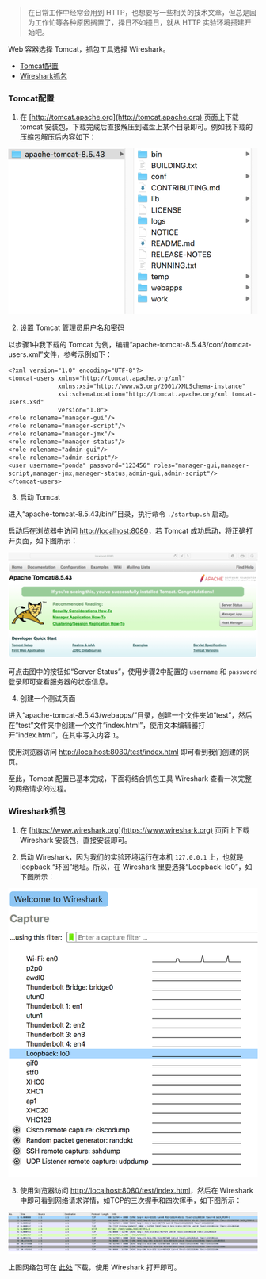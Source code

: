 > 在日常工作中经常会用到 HTTP，也想要写一些相关的技术文章，但总是因为工作忙等各种原因搁置了，择日不如撞日，就从 HTTP 实验环境搭建开始吧。

Web 容器选择 Tomcat，抓包工具选择 Wireshark。

* [Tomcat配置](#Tomcat配置)
* [Wireshark抓包](#Wireshark抓包)

### Tomcat配置

1. 在 [http://tomcat.apache.org](http://tomcat.apache.org) 页面上下载 tomcat 安装包，下载完成后直接解压到磁盘上某个目录即可。例如我下载的压缩包解压后内容如下：

![](./file/http_test_env_set/tomcat_files.png)

2. 设置 Tomcat 管理员用户名和密码

以步骤1中我下载的 Tomcat 为例，编辑“apache-tomcat-8.5.43/conf/tomcat-users.xml”文件，参考示例如下：

```
<?xml version="1.0" encoding="UTF-8"?>
<tomcat-users xmlns="http://tomcat.apache.org/xml"
              xmlns:xsi="http://www.w3.org/2001/XMLSchema-instance"
              xsi:schemaLocation="http://tomcat.apache.org/xml tomcat-users.xsd"
              version="1.0">
<role rolename="manager-gui"/>
<role rolename="manager-script"/>
<role rolename="manager-jmx"/>
<role rolename="manager-status"/>
<role rolename="admin-gui"/>
<role rolename="admin-script"/>
<user username="ponda" password="123456" roles="manager-gui,manager-script,manager-jmx,manager-status,admin-gui,admin-script"/>
</tomcat-users>
```

3. 启动 Tomcat

进入“apache-tomcat-8.5.43/bin/”目录，执行命令 `./startup.sh` 启动。

启动后在浏览器中访问 [http://localhost:8080](http://localhost:8080)，若 Tomcat 成功启动，将正确打开页面，如下图所示：

![](./file/http_test_env_set/tomcat_home_page.png)

可点击图中的按钮如“Server Status”，使用步骤2中配置的 `username` 和 `password`登录即可查看服务器的状态信息。

4. 创建一个测试页面

进入“apache-tomcat-8.5.43/webapps/”目录，创建一个文件夹如“test”，然后在“test”文件夹中创建一个文件“index.html”，使用文本编辑器打开“index.html”，在其中写入内容 `1`。

使用浏览器访问 [http://localhost:8080/test/index.html](http://localhost:8080/test/index.html) 即可看到我们创建的网页。

至此，Tomcat 配置已基本完成，下面将结合抓包工具 Wireshark 查看一次完整的网络请求的过程。

### Wireshark抓包

1. 在 [https://www.wireshark.org](https://www.wireshark.org) 页面上下载 Wireshark 安装包，直接安装即可。

2. 启动 Wireshark，因为我们的实验环境运行在本机 `127.0.0.1` 上，也就是 loopback “环回”地址。所以，在 Wireshark 里要选择“Loopback: lo0”，如下图所示：

![](./file/http_test_env_set/wireshark_loopbacklo0.png)

3. 使用浏览器访问 [http://localhost:8080/test/index.html](http://localhost:8080/test/index.html)，然后在 Wireshark 中即可看到网络请求详情，如TCP的三次握手和四次挥手，如下图所示：

![](./file/http_test_env_set/wireshark_tcp_process.png)

上图网络包可在 [此处](./file/http_test_env_set/GetTestIndexHtml.pcapng) 下载，使用 Wireshark 打开即可。